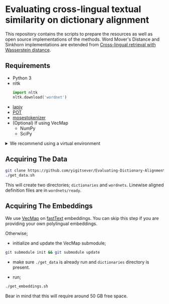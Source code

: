 # Evaluating cross-lingual textual similarity on dictionary alignment

This repository contains the scripts to prepare the resources as well as open source implementations of the methods. Word Mover's Distance and Sinkhorn implementations are extended from [Cross-lingual retrieval with Wasserstein distance](https://github.com/balikasg/WassersteinRetrieval).

## Requirements
- Python 3
- nltk
    ```python
    import nltk
    nltk.download('wordnet')
    ```
- [lapjv](https://pypi.org/project/lapjv/)
- [POT](https://pypi.org/project/POT/)
- [mosestokenizer](https://pypi.org/project/mosestokenizer/)
- (Optional) If using VecMap
    * NumPy
    * SciPy

<details><summary>We recommend using a virtual environment</summary>
<p>

In order to create a [virtual environment](https://docs.python.org/3/library/venv.html#venv-def) that resides in a directory `.env` under home;

```bash
cd ~
mkdir -p .env && cd .env
python -m venv evaluating
source ~/.env/evaluating/bin/activate
```

Inside the virtual environment, the python interpreter and the installed packages are isolated.
In order to install all dependencies automatically;

```bash
pip install -r requirements.txt
```

After done with the environment run;

```bash
deactivate
```

</p>
</details>

## Acquiring The Data

```bash
git clone https://github.com/yigitsever/Evaluating-Dictionary-Alignment.git && cd Evaluating-Dictionary-Alignment
./get_data.sh
```

This will create two directories; `dictionaries` and `wordnets`.
Linewise aligned definition files are in `wordnets/ready`.

## Acquiring The Embeddings

We use [VecMap](https://github.com/artetxem/vecmap) on [fastText](https://fasttext.cc/) embeddings. You can skip this step if you are providing your own polylingual embeddings.

Otherwise;

* initialize and update the VecMap submodule;

```bash
git submodule init && git submodule update
```

* make sure `./get_data` is already run and `dictionaries` directory is present.

* run;

```bash
./get_embeddings.sh
```

Bear in mind that this will require around 50 GB free space.

